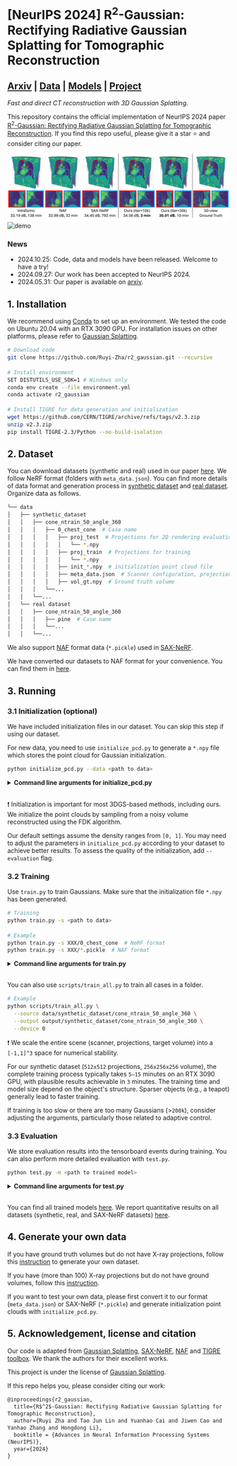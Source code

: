 # [NeurIPS 2024] R<sup>2</sup>-Gaussian: Rectifying Radiative Gaussian Splatting for Tomographic Reconstruction

## [Arxiv](https://arxiv.org/abs/2405.20693) | [Data](https://drive.google.com/drive/folders/1YZ3w87XrCNyjDRos6gkY8zgT5hESl-PN?usp=sharing) | [Models](https://drive.google.com/drive/folders/1HIvO7aS2gbp7Qx3ceHiRSNoAKKS_VnjU?usp=sharing) | [Project](https://ruyi-zha.github.io/r2_gaussian/r2_gaussian.html)

*Fast and direct CT reconstruction with 3D Gaussian Splatting.*

This repository contains the official implementation of NeurIPS 2024 paper [R<sup>2</sup>-Gaussian: Rectifying Radiative Gaussian Splatting for Tomographic Reconstruction](https://arxiv.org/abs/2405.20693). If you find this repo useful, please give it a star ⭐ and consider citing our paper.

![cover](assets/cover.png)
![demo](assets/demo.gif)

### News

* 2024.10.25: Code, data and models have been released. Welcome to have a try!
* 2024.09.27: Our work has been accepted to NeurIPS 2024.
* 2024.05.31: Our paper is available on [arxiv](https://arxiv.org/abs/2405.20693).

## 1. Installation

We recommend using [Conda](https://docs.conda.io/en/latest/miniconda.html) to set up an environment. We tested the code on Ubuntu 20.04 with an RTX 3090 GPU. For installation issues on other platforms, please refer to [Gaussian Splatting](https://github.com/graphdeco-inria/gaussian-splatting).

```sh
# Download code
git clone https://github.com/Ruyi-Zha/r2_gaussian.git --recursive

# Install environment
SET DISTUTILS_USE_SDK=1 # Windows only
conda env create --file environment.yml
conda activate r2_gaussian

# Install TIGRE for data generation and initialization
wget https://github.com/CERN/TIGRE/archive/refs/tags/v2.3.zip
unzip v2.3.zip
pip install TIGRE-2.3/Python --no-build-isolation
```

## 2. Dataset

You can download datasets (synthetic and real) used in our paper [here](https://drive.google.com/drive/folders/1YZ3w87XrCNyjDRos6gkY8zgT5hESl-PN?usp=sharing). We follow NeRF format (folders with `meta_data.json`). You can find more details of data format and generation process in [synthetic dataset](data_generator/synthetic_dataset/README.md) and [real dataset](data_generator/real_dataset/README.md). Organize data as follows.

```sh
└── data
│   ├── synthetic_dataset
│   │   ├── cone_ntrain_50_angle_360
│   │   │   ├── 0_chest_cone  # Case name
│   │   │   │   ├── proj_test  # Projections for 2D rendering evaluation
│   │   │   │   │   └── *.npy
│   │   │   │   ├── proj_train  # Projections for training
│   │   │   │   │   └── *.npy
│   │   │   │   ├── init_*.npy  # initialization point cloud file
│   │   │   │   ├── meta_data.json  # Scanner configuration, projection parameters, etc.
│   │   │   │   ├── vol_gt.npy  # Ground truth volume
│   │   │   └──...
│   │   └──...
│   └── real dataset
│   │   ├── cone_ntrain_50_angle_360
│   │   │   ├── pine  # Case name
│   │   │   └──...
│   │   └──...
```

We also support [NAF](https://github.com/Ruyi-Zha/naf_cbct) format data (`*.pickle`) used in [SAX-NeRF](https://github.com/caiyuanhao1998/SAX-NeRF).

We have converted our datasets to NAF format for your convenience. You can find them in [here](https://drive.google.com/drive/folders/1YZ3w87XrCNyjDRos6gkY8zgT5hESl-PN?usp=sharing).

## 3. Running

### 3.1 Initialization (optional)

We have included initialization files in our dataset. You can skip this step if using our dataset.

For new data, you need to use `initialize_pcd.py` to generate a `*.npy` file which stores the point cloud for Gaussian initialization.

```sh
python initialize_pcd.py --data <path to data>
```

<details>
<summary><span style="font-weight: bold;">Command line arguments for initialize_pcd.py</span></summary>

##### --data

Path to the source directory containing `meta_data.json` or `*.pickle`.

##### --output

Path to the output `*.npy` file. `<path to data>/<data name>_init.npy` by default.

##### --evaluate

Add this flag to evaluate the 3D PSNR of initial Gaussians. It is used for debugging purpose since it uses the ground truth volume.

##### --recon_method

Method used for reconstructing initial volume. Now we support `fdk` (sample from FDK volume) or `random` (sample randomly). `fdk` by default.

##### --n_points

Number of points for initialization. `50000` by default.

##### --density_thresh

We sample voxels with density higher than the threshold. `0.05` by default.

##### --density_rescale

We empirically rescale the queried density value to account for occlusion. `0.15` by default.

##### --random_density_max

Maximum density for random initialization. `1.0` by default.

</details>
<br>

:exclamation: Initialization is important for most 3DGS-based methods, including ours. We initialize the point clouds by sampling from a noisy volume reconstructed using the FDK algorithm.

Our default settings assume the density ranges from `[0, 1]`. You may need to adjust the parameters in `initialize_pcd.py` according to your dataset to achieve better results. To assess the quality of the initialization, add `--evaluation` flag.

### 3.2 Training

Use `train.py` to train Gaussians. Make sure that the initialization file `*.npy` has been generated.

```sh
# Training
python train.py -s <path to data>

# Example
python train.py -s XXX/0_chest_cone  # NeRF format
python train.py -s XXX/*.pickle  # NAF format
```

<details>
<summary><span style="font-weight: bold;">Command line arguments for train.py</span></summary>

#### Dataset and Model

##### --source_path / -s

Path to the source directory containing `meta_data.json` or `*.pickle`.

##### --model_path / -m

Path where the trained model should be stored (```output/<random>``` by default).

##### --ply_path

Path to initialization point cloud `*.npy`. `<path to data>/init_<data name>.npy` by default.

##### --scale_min

Minimum scale of a Gaussian (expressed as a percentage of the volume size). `0.0005` by default.

##### --scale_max

Maximum scale of a Gaussian (expressed as a percentage of the volume size). `0.5` by default.

##### --eval

Add this flag to evaluate 2D rendering during training.

#### Optimizer

##### --iterations

Number of total iterations to train for, `30_000` by default.

##### --position_lr_init

Initial position learning rate, `0.0002` by default.
  
##### -position_lr_final

Initial position learning rate, `0.00002` by default.
  
##### --position_lr_max_steps

Number of steps (from 0) where position learning rate goes from `initial` to `final`. `30_000` by default.
  
##### --density_lr_init

Initial density learning rate, `0.01` by default.
  
##### --density_lr_final
  
Initial density learning rate, `0.001` by default.
  
##### --density_lr_max_steps
  
Number of steps (from 0) where density learning rate goes from `initial` to `final`. `30_000` by default.
  
##### --scaling_lr_init
  
Initial scaling learning rate, `0.005` by default.
  
##### --scaling_lr_final
  
Initial scaling learning rate, `0.0005` by default.
  
##### --scaling_lr_max_steps
  
Number of steps (from 0) where scaling learning rate goes from `initial` to `final`. `30_000` by default.
  
##### --rotation_lr_init
  
Initial rotation learning rate, `0.001` by default.
  
##### --rotation_lr_final
  
Initial rotation learning rate, `0.0001` by default.
  
##### --rotation_lr_max_steps
  
Number of steps (from 0) where rotation learning rate goes from `initial` to `final`. `30_000` by default.
  
##### --lambda_dssim

Weight of SSIM loss. `0.25` by default.
  
##### --lambda_tv
  
Weight of total variation loss. `0.05` by default.
  
##### --tv_vol_size
  
Size of tiny volume used for computing total variation. `32` by default.
  
##### --density_min_threshold
  
For adaptive control. Prune Gaussians with density less than this threshold. `0.00001` by default.
  
##### --densification_interval
  
How frequently to densify, `100` (every 100 iterations) by default.
  
##### --densify_from_iter
  
Iteration where densification starts, `500` by default.
  
##### --densify_until_iter
  
Iteration where densification stops, `15_000` by default.
  
##### --densify_grad_threshold
  
Limit that decides if points should be densified based on position gradient, `0.00005` by default.
  
##### --densify_scale_threshold
  
Densify Gaussians with 3D size larger than this threshold (expressed as a percentage of the volume size). `0.1` by default.
  
##### --max_screen_size
  
Prune Gaussians with 2D screen size larger than this threshold. `None` by default.
  
##### --max_scale
  
Prune Gaussians with 3D size larger than this threshold. `None` by default.
  
##### --max_num_gaussians
  
Stop denstification if Gaussians are more than this threshold. `500_000` by default.

#### Others
  
##### --test_iterations
  
Space-separated iterations at which the training script evaluate rendering and reconstruction performance over test set.
  
##### --save_iterations
  
Space-separated iterations at which the training script saves the Gaussian model.
  
##### --checkpoint_iterations
  
Space-separated iterations at which to store a checkpoint for continuing later, saved in the model directory.
  
##### --start_checkpoint
  
Path to a saved checkpoint to continue training from.
  
##### --quiet
  
Flag to omit any text written to standard out pipe.
  
##### --config
  
Path to `*.yml` file. If specified, overwrite other parameters.

</details>
<br>

You can also use `scripts/train_all.py` to train all cases in a folder.

```sh
# Example
python scripts/train_all.py \
  --source data/synthetic_dataset/cone_ntrain_50_angle_360 \
  --output output/synthetic_dataset/cone_ntrain_50_angle_360 \
  --device 0
```

:exclamation:  We scale the entire scene (scanner, projections, target volume) into a `[-1,1]^3` space for numerical stability.

For our synthetic dataset (`512x512` projections, `256x256x256` volume), the complete training process typically takes `5–15` minutes on an RTX 3090 GPU, with plausible results achievable in `3` minutes. The training time and model size depend on the object's structure. Sparser objects (e.g., a teapot) generally lead to faster training.

If training is too slow or there are too many Gaussians (>`200k`), consider adjusting the arguments, particularly those related to adaptive control.

### 3.3 Evaluation

We store evaluation results into the tensorboard events during training. You can also perform more detailed evaluation with `test.py`.

```sh
python test.py -m <path to trained model>
```

<details>
<summary><span style="font-weight: bold;">Command line arguments for test.py</span></summary>

##### --model_path / -m
  
Path where the trained model should be stored. ```output/<random>``` by default.
  
##### --source_path / -s
  
Path to the source directory containing `meta_data.json` or `*.pickle`. If not set, it will be automatically loaded from the model path.
  
##### --iterations
  
Iterations for evaluation. `-1` (latest iteration) by default.
  
##### --skip_render_train
  
Flag to skip rendering the training set.
  
##### --skip_render_test
  
Flag to skip rendering the testing set.
  
##### --skip_recon
  
Flag to skip reconstructing the volume.

</details>
<br>

You can find all trained models [here](https://drive.google.com/drive/folders/1HIvO7aS2gbp7Qx3ceHiRSNoAKKS_VnjU?usp=sharing). We report quantitative results on all datasets (synthetic, real, and SAX-NeRF datasets) [here](assets/results.md).

## 4. Generate your own data

If you have ground truth volumes but do not have X-ray projections, follow this [instruction](data_generator/synthetic_dataset/README.md) to generate your own dataset.

If you have (more than 100) X-ray projections but do not have ground volumes, follow this [instruction](data_generator/real_dataset/README.md).

If you want to test your own data, please first convert it to our format (`meta_data.json`) or SAX-NeRF (`*.pickle`) and generate initialization point clouds with `initialize_pcd.py`.

## 5. Acknowledgement, license and citation

Our code is adapted from [Gaussian Splatting](https://github.com/graphdeco-inria/gaussian-splatting), [SAX-NeRF](https://github.com/caiyuanhao1998/SAX-NeRF), [NAF](https://github.com/Ruyi-Zha/naf_cbct) and [TIGRE toolbox](https://github.com/CERN/TIGRE.git). We thank the authors for their excellent works.

This project is under the license of [Gaussian Splatting](https://github.com/graphdeco-inria/gaussian-splatting).

If this repo helps you, please consider citing our work:

```
@inproceedings{r2_gaussian,
  title={R$^2$-Gaussian: Rectifying Radiative Gaussian Splatting for Tomographic Reconstruction},
  author={Ruyi Zha and Tao Jun Lin and Yuanhao Cai and Jiwen Cao and Yanhao Zhang and Hongdong Li},
  booktitle = {Advances in Neural Information Processing Systems (NeurIPS)},
  year={2024}
}
```
